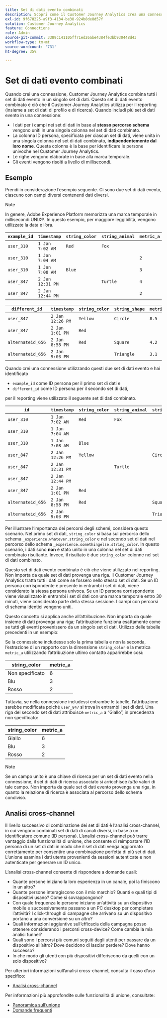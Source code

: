 ```yaml
---
title: Set di dati evento combinati
description: Scopri come il Customer Journey Analytics crea una connessione combinando set di dati.
exl-id: 9f678225-a9f3-4134-be38-924b8de8d57f
solution: Customer Journey Analytics
feature: Connections
role: Admin
source-git-commit: 3389c141105ff71ed26abe4384fe3bb930448d43
workflow-type: tm+mt
source-wordcount: '731'
ht-degree: 35%

---
```



# Set di dati evento combinati

Quando crei una connessione, Customer Journey Analytics combina tutti i set di dati evento in un singolo set di dati. Questo set di dati evento combinato è ciò che il Customer Journey Analytics utilizza per il reporting (insieme a set di dati di profilo e di ricerca). Quando includi più set di dati evento in una connessione:

* I dati per i campi nei set di dati in base al **stesso percorso schema** vengono uniti in una singola colonna nel set di dati combinato.
* La colonna ID persona, specificata per ciascun set di dati, viene unita in una singola colonna nel set di dati combinato, **indipendentemente dal loro nome**. Questa colonna è la base per identificare le persone univoche nel Customer Journey Analytics.
* Le righe vengono elaborate in base alla marca temporale.
* Gli eventi vengono risolti a livello di millisecondi.

## Esempio

Prendi in considerazione l’esempio seguente. Ci sono due set di dati evento, ciascuno con campi diversi contenenti dati diversi.

>[!NOTE]
>
>In genere, Adobe Experience Platform memorizza una marca temporale in millisecondi UNIX®. In questo esempio, per maggiore leggibilità, vengono utilizzate la data e l’ora.

| `example_id` | `timestamp` | `string_color` | `string_animal` | `metric_a` |
| --- | --- | --- | --- | --- |
| `user_310` | `1 Jan 7:02 AM` | `Red` | `Fox` | |
| `user_310` | `1 Jan 7:04 AM` | | | `2` |
| `user_310` | `1 Jan 7:08 AM` | `Blue` | | `3` |
| `user_847` | `2 Jan 12:31 PM` | | `Turtle` | `4` |
| `user_847` | `2 Jan 12:44 PM` | | | `2` |

| `different_id` | `timestamp` | `string_color` | `string_shape` | `metric_b` |
| --- | --- | --- | --- | --- |
| `user_847` | `2 Jan 12:26 PM` | `Yellow` | `Circle` | `8.5` |
| `user_847` | `2 Jan 1:01 PM` | `Red` | | |
| `alternateid_656` | `2 Jan 8:58 PM` | `Red` | `Square` | `4.2` |
| `alternateid_656` | `2 Jan 9:03 PM` | | `Triangle` | `3.1` |

Quando crei una connessione utilizzando questi due set di dati evento e hai identificato

* `example_id` come ID persona per il primo set di dati e
* `different_id` come ID persona per il secondo set di dati,

per il reporting viene utilizzato il seguente set di dati combinato.

| `id` | `timestamp` | `string_color` | `string_animal` | `string_shape` | `metric_a` | `metric_b` |
| --- | --- | --- | --- | --- | --- | --- |
| `user_310` | `1 Jan 7:02 AM` | `Red` | `Fox` | | | |
| `user_310` | `1 Jan 7:04 AM` | | | | `2` | |
| `user_310` | `1 Jan 7:08 AM` | `Blue` | | | `3` | |
| `user_847` | `2 Jan 12:26 PM` | `Yellow` | | `Circle` | | `8.5` |
| `user_847` | `2 Jan 12:31 PM` | | `Turtle` | | `4` | |
| `user_847` | `2 Jan 12:44 PM` | | | | `2` | |
| `user_847` | `2 Jan 1:01 PM` | `Red` | | | | |
| `alternateid_656` | `2 Jan 8:58 PM` | `Red` | | `Square` | | `4.2` |
| `alternateid_656` | `2 Jan 9:03 PM` | | | `Triangle` | | `3.1` |

Per illustrare l’importanza dei percorsi degli schemi, considera questo scenario. Nel primo set di dati, `string_color` si basa sul percorso dello schema `_experience.whatever.string_color` e nel secondo set di dati nel percorso dello schema  `_experience.somethingelse.string_color`. In questo scenario, i dati sono **non** è stato unito in una colonna nel set di dati combinato risultante. Invece, il risultato è due `string_color` colonne nel set di dati combinato.

Questo set di dati evento combinato è ciò che viene utilizzato nel reporting. Non importa da quale set di dati provenga una riga. Il Customer Journey Analytics tratta tutti i dati come se fossero nello stesso set di dati. Se un ID persona corrispondente è presente in entrambi i set di dati, viene considerato la stessa persona univoca. Se un ID persona corrispondente viene visualizzato in entrambi i set di dati con una marca temporale entro 30 minuti, viene considerato parte della stessa sessione. I campi con percorsi di schema identici vengono uniti.

Questo concetto si applica anche all’attribuzione. Non importa da quale insieme di dati provenga una riga; l’attribuzione funziona esattamente come se tutti gli eventi provenissero da un singolo set di dati. Utilizzo delle tabelle precedenti in un esempio:

Se la connessione includesse solo la prima tabella e non la seconda, l’estrazione di un rapporto con la dimensione `string_color` e la metrica `metric_a` utilizzando l’attribuzione ultimo contatto apparirebbe così:

| string_color | metric_a |
| --- | --- |
| Non specificato | 6 |
| Blu | 3 |
| Rosso | 2 |

Tuttavia, se nella connessione includessi entrambe le tabelle, l’attribuzione sarebbe modificata poiché `user_847` si trova in entrambi i set di dati. Una riga del secondo set di dati attribuisce `metric_a` a “Giallo”, in precedenza non specificato:

| string_color | metric_a |
| --- | --- |
| Giallo | 6 |
| Blu | 3 |
| Rosso | 2 |

>[!NOTE]
>
>Se un campo unito è una chiave di ricerca per un set di dati evento nella connessione, il set di dati di ricerca associato si arricchisce *tutto* valori di tale campo. Non importa da quale set di dati evento provenga una riga, in quanto la relazione di ricerca è associata al percorso dello schema condiviso.

## Analisi cross-channel

Il livello successivo di combinazione dei set di dati è l’analisi cross-channel, in cui vengono combinati set di dati di canali diversi, in base a un identificatore comune (ID persona). L’analisi cross-channel può trarre vantaggio dalla funzionalità di unione, che consente di reimpostare l’ID persona di un set di dati in modo che il set di dati venga aggiornato correttamente per consentire una combinazione perfetta di più set di dati. L’unione esamina i dati utente provenienti da sessioni autenticate e non autenticate per generare un ID unico.

L’analisi cross-channel consente di rispondere a domande quali:

* Quante persone iniziano la loro esperienza in un canale, poi la finiscono in un altro?
* Quante persone interagiscono con il mio marchio? Quanti e quali tipi di dispositivi usano? Come si sovrappongono?
* Con quale frequenza le persone iniziano un’attività su un dispositivo mobile e successivamente passano a un PC desktop per completare l’attività? I click-through di campagne che arrivano su un dispositivo portano a una conversione su un altro?
* Quali informazioni aggiuntive sull’efficacia della campagna posso ottenere considerando i percorsi cross-device? Come cambia la mia analisi funnel?
* Quali sono i percorsi più comuni seguiti dagli utenti per passare da un dispositivo all’altro? Dove decidono di lasciar perdere? Dove hanno successo?
* In che modo gli utenti con più dispositivi differiscono da quelli con un solo dispositivo?


Per ulteriori informazioni sull’analisi cross-channel, consulta il caso d’uso specifico:

* [Analisi cross-channel](../use-cases/cross-channel/cross-channel.md)

Per informazioni più approfondite sulle funzionalità di unione, consultate:

* [Panoramica sull’unione](/help/stitching/overview.md)
* [Domande frequenti](/help/stitching/faq.md)

